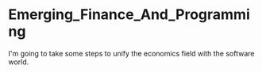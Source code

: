 # Emerging_Finance_And_Programming
I'm going to take some steps to unify the economics field with the software world.
